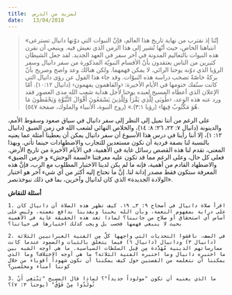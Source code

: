```yaml
---
title:  لمزيد من الدرس
date:   13/04/2018
---
```


> <p></p>
> «إنّنا إذ نقترب من نهاية تاريخ هذا العالم، فإنّ النبوات التي دوّنها دانيال تسترعى انتباهنا الخاص، حيث أنّها تُشير إلى هذا الزمن الذي نعيش فيه. وينبغي أن نقرن هذه النبوات بالتعاليم المدونة في آخر سفر في العهد الجديد. لقد جعل الشيطان كثيرين من الناس يعتقدون بأنّ الأقسام النبويّة المذكورة من سفر دانيال وسفر الرؤيا الذي دوّنه يوحنا الرائي. لا يمكن فهمهما. ولكن هنالك وعد واضح وصريح بأنّ بركةً خاصّةً تصحب دراسة هذه النبوّات. وقد جاء هذا القول عن رؤى دانيال التي كانت ستُفك ختومها في الأيام الأخيرة: ‹والفاهمون يفهمون› (دانيال ١٠:١٢). أمّا الإعلان الذي أعطاه المسيح لعبده يوحنا لأجل هداية شعب الله مدى العصور فقد ورد عنه هذه الوعد، ‹طُوبَى لِلَّذِي يَقْرَأُ وَلِلَّذِينَ يَسْمَعُونَ أَقْوَالَ النُّبُوَّةِ وَيَحْفَظُونَ مَا هُوَ مَكْتُوبٌ فِيهَا› (رؤيا ٣:١).» (روح النبوة، الأنبياء والملوك، صفحة ٥٤٧).

على الرغم من أننا نميل إلى النظر إلى سفر دانيال في سياق صعود وسقوط الأمم، والدينونة (دانيال ٧: ٢٢، ٢٦؛ ٨: ١٤)، والخلاص النهائي لشعب الله في زمن الضيق (دانيال ١٢: ١)، إلا أننا رأينا في درس هذا الأسبوع أن سفر دانيال يمكن أن يعطينا أمثلة عما يعنيه بالنسبة لنا بصفة فردية أن نكون مستعدين للتجارب والاضطهادات حينما تأتي. وبهذا المعنى، تقدم لنا هذه القصص رسائل غاية في الأهمية، في الأيام الأخيرة من تاريخ الأرض. فعلى كل حال، وعلى الرغم مما قد تكون عليه معرفتنا «لسمة الوحش» و «زمن الضيق» والاضطهاد القادم من أهمية، فإنه ما لم يكن لدينا الاختبار المطلوب مع الرب، فإنَّ هذه المعرفة ستكون فقط مصدر إدانة لنا. إنَّ ما نحتاج إليه أكثر من أي شيء آخر هو اختبار «الولادة الجديدة» الذي كان لدانيال وآخرين، بما في ذلك نبوخذنصر.

**أسئلة للنقاش**

`1.	اقرأ صلاة دانيال في أصحاح ٩: ٣ـ ١٩. كيف تظهر هذه الصلاة أن دانيال كان على دراية بمفهوم النعمة، وبأن الله يحبنا ويفدينا بدافع نعمته، وليس على أساس أي استحقاق أو صلاح من جانبنا؟ لماذا تعد هذه الحقيقة غاية في الأهمية بحيث لا ينبغي فهمها فحسب بل ويجب كذلك اختبارها في حياتنا؟`

`2.	في الصف، ناقشوا التحديات التي واجهها كلٌ مِن الفتية العبرانيين الثلاثة (دانيال ٣) ودانيال (دانيال ٦) فيما يتعلق بالثبات والصمود عندما كانت ممارساتهم الدينية مُهَدَّدة مِن قِبل السلطات السياسية. ما هي أوجه الشبه بين ما اختبره دانيال وما اختبره الفتية الثلاثة؟ ما هي أوجه الاختلاف؟ وما الذي يمكننا أن نتعلمه من القصتين حول كيف يمكننا أن نكون شهوداً أقوياء من خلال كوننا أمناء ومخلصين؟ `

`3.	ما الذي يعنيه أن تكون "مولوداً جديداً"؟ لماذا قال المسيح "يَنْبَغِي أَنْ تُولَدُوا مِنْ فَوْقُ" (يوحنا ٣: ٧)؟ `